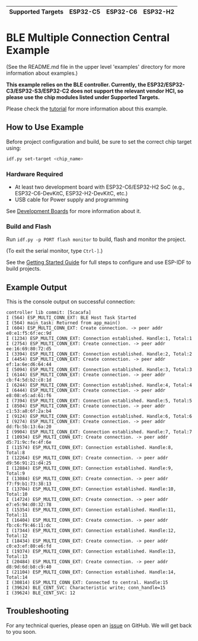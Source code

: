 | Supported Targets | ESP32-C5 | ESP32-C6 | ESP32-H2 |
| ----------------- | -------- | -------- | -------- |

# BLE Multiple Connection Central Example

(See the README.md file in the upper level 'examples' directory for more information about examples.)

**This example relies on the BLE controller. Currently, the ESP32/ESP32-C3/ESP32-S3/ESP32-C2 does not support the relevant vendor HCI, so please use the chip modules listed under Supported Targets.**

Please check the [tutorial](tutorial/Ble_Multiple_Connections_Central_Example_Walkthrough.md) for more information about this example.

## How to Use Example

Before project configuration and build, be sure to set the correct chip target using:

```bash
idf.py set-target <chip_name>
```

### Hardware Required

* At least two development board with ESP32-C6/ESP32-H2 SoC (e.g., ESP32-C6-DevKitC, ESP32-H2-DevKitC, etc.)
* USB cable for Power supply and programming

See [Development Boards](https://www.espressif.com/en/products/devkits) for more information about it.

### Build and Flash

Run `idf.py -p PORT flash monitor` to build, flash and monitor the project.

(To exit the serial monitor, type ``Ctrl-]``.)

See the [Getting Started Guide](https://idf.espressif.com/) for full steps to configure and use ESP-IDF to build projects.

## Example Output

This is the console output on successful connection:

```
controller lib commit: [5cacafa]
I (564) ESP_MULTI_CONN_EXT: BLE Host Task Started
I (564) main_task: Returned from app_main()
I (604) ESP_MULTI_CONN_EXT: Create connection. -> peer addr e0:e1:f5:6f:ec:9d
I (1234) ESP_MULTI_CONN_EXT: Connection established. Handle:1, Total:1
I (2754) ESP_MULTI_CONN_EXT: Create connection. -> peer addr ee:16:69:80:72:d5
I (3394) ESP_MULTI_CONN_EXT: Connection established. Handle:2, Total:2
I (4454) ESP_MULTI_CONN_EXT: Create connection. -> peer addr ef:1a:6e:d6:64:44
I (5094) ESP_MULTI_CONN_EXT: Connection established. Handle:3, Total:3
I (6144) ESP_MULTI_CONN_EXT: Create connection. -> peer addr cb:f4:5d:b2:c8:1d
I (6244) ESP_MULTI_CONN_EXT: Connection established. Handle:4, Total:4
I (6444) ESP_MULTI_CONN_EXT: Create connection. -> peer addr e8:08:e5:ad:61:f6
I (7394) ESP_MULTI_CONN_EXT: Connection established. Handle:5, Total:5
I (8504) ESP_MULTI_CONN_EXT: Create connection. -> peer addr c1:53:a8:6f:2a:b4
I (9124) ESP_MULTI_CONN_EXT: Connection established. Handle:6, Total:6
I (9274) ESP_MULTI_CONN_EXT: Create connection. -> peer addr dd:fb:5b:13:6a:20
I (9904) ESP_MULTI_CONN_EXT: Connection established. Handle:7, Total:7
I (10934) ESP_MULTI_CONN_EXT: Create connection. -> peer addr d5:71:9c:fe:4f:6e
I (11574) ESP_MULTI_CONN_EXT: Connection established. Handle:8, Total:8
I (12264) ESP_MULTI_CONN_EXT: Create connection. -> peer addr d9:56:91:21:d4:25
I (12884) ESP_MULTI_CONN_EXT: Connection established. Handle:9, Total:9
I (13084) ESP_MULTI_CONN_EXT: Create connection. -> peer addr f7:f9:b1:73:38:13
I (13704) ESP_MULTI_CONN_EXT: Connection established. Handle:10, Total:10
I (14724) ESP_MULTI_CONN_EXT: Create connection. -> peer addr e7:e5:94:d0:32:78
I (15354) ESP_MULTI_CONN_EXT: Connection established. Handle:11, Total:11
I (16404) ESP_MULTI_CONN_EXT: Create connection. -> peer addr fb:c6:f9:46:11:dc
I (17344) ESP_MULTI_CONN_EXT: Connection established. Handle:12, Total:12
I (18434) ESP_MULTI_CONN_EXT: Create connection. -> peer addr c0:e3:ef:80:e6:fd
I (19374) ESP_MULTI_CONN_EXT: Connection established. Handle:13, Total:13
I (20484) ESP_MULTI_CONN_EXT: Create connection. -> peer addr d8:9d:6d:b8:c9:40
I (21104) ESP_MULTI_CONN_EXT: Connection established. Handle:14, Total:14
I (30814) ESP_MULTI_CONN_EXT: Connected to central. Handle:15
I (39624) BLE_CENT_SVC: Characteristic write; conn_handle=15
I (39624) BLE_CENT_SVC: 12
```

## Troubleshooting

For any technical queries, please open an [issue](https://github.com/espressif/esp-idf/issues) on GitHub. We will get back to you soon.
